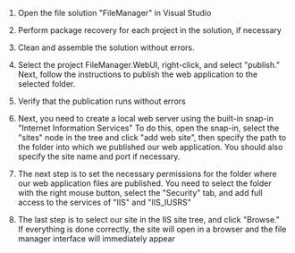 1. Open the file solution "FileManager" in Visual Studio

2. Perform package recovery for each project in the solution, if necessary
 
3. Clean and assemble the solution without errors.
 
4. Select the project FileManager.WebUI, right-click, and select "publish." Next, follow the instructions to publish the web application to the selected folder.

5. Verify that the publication runs without errors

6. Next, you need to create a local web server using the built-in snap-in "Internet Information Services" To do this, open the snap-in, select the "sites" node in the tree and click "add web site", then specify the path to the folder into which we published our web application. You should also specify the site name and port if necessary.

 
7. The next step is to set the necessary permissions for the folder where our web application files are published. You need to select the folder with the right mouse button, select the "Security" tab, and add full access to the services of "IIS" and "IIS_IUSRS"


8. The last step is to select our site in the IIS site tree, and click "Browse." If everything is done correctly, the site will open in a browser and the file manager interface will immediately appear
